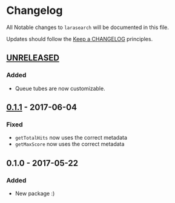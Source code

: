 # Changelog

All Notable changes to `larasearch` will be documented in this file.

Updates should follow the [Keep a CHANGELOG](http://keepachangelog.com/) principles.

## [UNRELEASED]

### Added
- Queue tubes are now customizable.

## [0.1.1] - 2017-06-04

### Fixed
- `getTotalHits` now uses the correct metadata
- `getMaxScore` now uses the correct metadata

## 0.1.0 - 2017-05-22

### Added
- New package :)

[unreleased]: https://github.com/browner12/larasearch/compare/v0.1.1...HEAD
[0.1.1]: https://github.com/browner12/larasearch/compare/v0.1.0...v0.1.1
